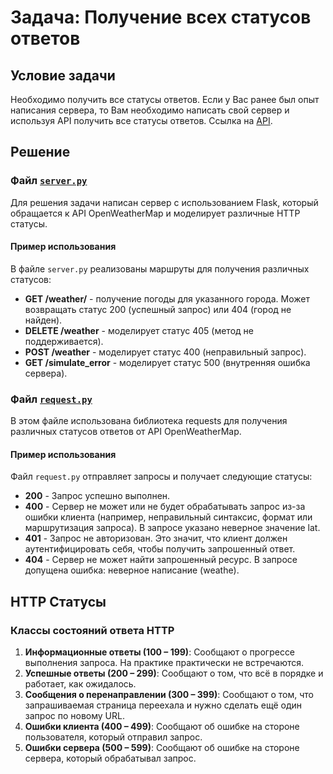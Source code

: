 # Задача: Получение всех статусов ответов

## Условие задачи
Необходимо получить все статусы ответов. Если у Вас ранее был опыт написания сервера, то Вам необходимо написать свой сервер и используя API получить все статусы ответов. Ссылка на [API](https://openweathermap.org/api).

## Решение

### Файл [`server.py`]()

Для решения задачи написан сервер с использованием Flask, который обращается к API OpenWeatherMap и моделирует различные HTTP статусы.

#### Пример использования

В файле `server.py` реализованы маршруты для получения различных статусов:

- **GET /weather/<city>** - получение погоды для указанного города. Может возвращать статус 200 (успешный запрос) или 404 (город не найден).
- **DELETE /weather** - моделирует статус 405 (метод не поддерживается).
- **POST /weather** - моделирует статус 400 (неправильный запрос).
- **GET /simulate_error** - моделирует статус 500 (внутренняя ошибка сервера).

### Файл [`request.py`]()

В этом файле использована библиотека requests для получения различных статусов ответов от API OpenWeatherMap.

#### Пример использования

Файл `request.py` отправляет запросы и получает следующие статусы:

- **200** - Запрос успешно выполнен.
- **400** - Сервер не может или не будет обрабатывать запрос из-за ошибки клиента (например, неправильный синтаксис, формат или маршрутизация запроса). В запросе указано неверное значение lat.
- **401** - Запрос не авторизован. Это значит, что клиент должен аутентифицировать себя, чтобы получить запрошенный ответ.
- **404** - Сервер не может найти запрошенный ресурс. В запросе допущена ошибка: неверное написание (weathe).


## HTTP Статусы

### Классы состояний ответа HTTP

1. **Информационные ответы (100 – 199)**: Сообщают о прогрессе выполнения запроса. На практике практически не встречаются.
2. **Успешные ответы (200 – 299)**: Сообщают о том, что всё в порядке и работает, как ожидалось.
3. **Сообщения о перенаправлении (300 – 399)**: Сообщают о том, что запрашиваемая страница переехала и нужно сделать ещё один запрос по новому URL.
4. **Ошибки клиента (400 – 499)**: Сообщают об ошибке на стороне пользователя, который отправил запрос.
5. **Ошибки сервера (500 – 599)**: Сообщают об ошибке на стороне сервера, который обрабатывал запрос.
